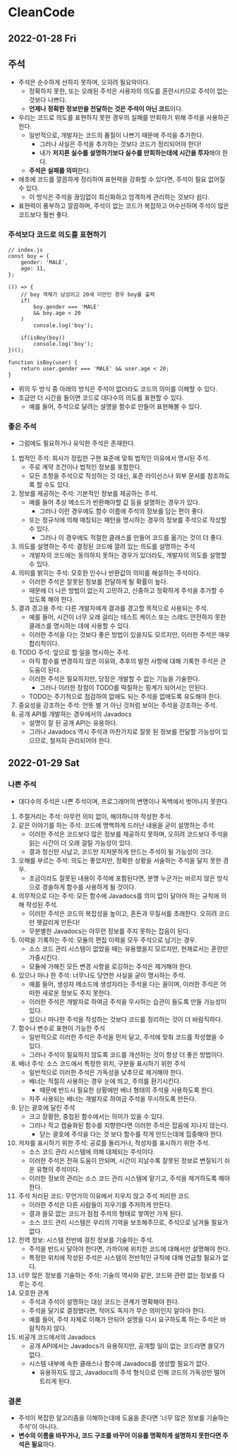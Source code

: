 # CleanCode
## 2022-01-28 Fri

## 주석
* 주석은 순수하게 선하지 못하며, 오히려 필요악이다.
  * 정확하지 못한, 또는 오래된 주석은 사용자의 의도를 혼란시키므로 주석이 없는 것보다 나쁘다.
  * **언제나 정확한 정보만을 전달하는 것은 주석이 아닌 코드**이다.
* 우리는 코드로 의도를 표현하지 못한 경우의 실패를 만회하기 위해 주석을 사용하곤 한다.
  * 일반적으로, 개발자는 코드의 품질이 나쁘기 때문에 주석을 추가한다.
    * 그러나 사실은 주석을 추가하는 것보다 코드가 정리되어야 한다!
    * 내가 **저지른 실수를 설명하기보다 실수를 만회하는데에 시간을 투자**해야 한다.
  * **주석은 실패를 의미**한다.
* 애초에 코드를 깔끔하게 정리하여 표현력을 강화할 수 있다면, 주석이 필요 없어질 수 있다.
  * 이 방식은 주석을 끊임없이 최신화하고 엄격하게 관리하는 것보다 쉽다.
* 표현력이 풍부하고 깔끔하며, 주석이 없는 코드가 복잡하고 어수선하며 주석이 많은 코드보다 훨씬 좋다.

### 주석보다 코드로 의도를 표현하기
```
// index.js
const boy = {
    gender: 'MALE',
    age: 11,
};

(() => {
    // boy 객체가 남성이고 20세 미만인 경우 boy를 출력
    if(
        boy.gender === 'MALE'
        && boy.age < 20
    )
        console.log('boy');  
        
    if(isBoy(boy))
        console.log('boy');
})();

function isBoy(user) {
    return user.gender === 'MALE' && user.age < 20;
}
```
* 위의 두 방식 중 아래의 방식은 주석이 없더라도 코드의 의미를 이해할 수 있다.
* 조금만 더 시간을 들이면 코드로 대다수의 의도를 표현할 수 있다.
  * 예를 들어, 주석으로 달려는 설명을 함수로 만들어 표현해볼 수 있다.

### 좋은 주석
* 그럼에도 필요하거나 유익한 주석은 존재한다.
1. 법적인 주석: 회사가 정립한 구현 표준에 맞춰 법적인 이유에서 명시된 주석.
   * 주로 계약 조건이나 법적인 정보를 포함한다.
   * 모든 조항을 주석으로 작성하는 것 대신, 표준 라이선스나 외부 문서를 참조하도록 할 수도 있다.
2. 정보를 제공하는 주석: 기본적인 정보를 제공하는 주석.
   * 예를 들어 추상 메소드가 반환해야할 값 등을 설명하는 경우가 있다.
     * 그러나 이런 경우에도 함수 이름에 주석의 정보를 담는 편이 좋다.
   * 또는 정규식에 의해 매칭되는 패턴을 명시하는 경우의 정보를 주석으로 작성할 수 있다.
     * 그러나 이 경우에도 적절한 클래스를 만들어 코드를 옮기는 것이 더 좋다.
3. 의도를 설명하는 주석: 결정된 코드에 깔려 있는 의도를 설명하는 주석
   * 개발자의 코드에는 동의하지 못하는 경우가 있더라도, 개발자의 의도를 설명할 수 있다.
4. 의미를 밝히는 주석: 모호한 인수나 반환값의 의미를 해설하는 주석이다.
   * 이러한 주석은 잘못된 정보를 전달하게 될 확률이 높다.
   * 때문에 더 나은 방법이 없는지 고민하고, 신중하고 정확하게 주석을 추가할 수 있도록 해야 한다.
5. 결과 경고용 주석: 다른 개발자에게 결과를 경고할 목적으로 사용되는 주석.
   * 예를 들어, 시간이 너무 오래 걸리는 테스트 케이스 또는 스레드 안전하지 못한 클래스를 명시하는 데에 사용할 수 있다.
   * 이러한 주석을 다는 것보다 좋은 방법이 있을지도 모르지만, 이러한 주석은 매우 합리적이다.
6. TODO 주석: 앞으로 할 일을 명시하는 주석.
   * 아직 함수를 변경하지 않은 이유와, 추후의 발전 사항에 대해 기록한 주석은 큰 도움이 된다.
   * 이러한 주석은 필요하지만, 당장은 개발할 수 없는 기능을 기술한다.
     * 그러나 이러한 장점이 TODO를 떡칠하는 핑계가 되어서는 안된다.
   * TODO는 주기적으로 점검하여 없애도 되는 주석을 없애도록 유도해야 한다.
7. 중요성을 강조하는 주석: 언뜻 별 거 아닌 것처럼 보이는 주석을 강조하는 주석.
8. 공개 API를 개발하는 경우에서의 Javadocs
   * 설명이 잘 된 공개 API는 유용하다.
   * 그러나 Javadocs 역시 주석과 마찬가지로 잘못 된 정보를 전달할 가능성이 있으므로, 철저히 관리되어야 한다.

## 2022-01-29 Sat
### 나쁜 주석
* 대다수의 주석은 나쁜 주석이며, 프로그래머의 변명이나 독백에서 벗어나지 못한다.
1. 주절거리는 주석: 아무런 의미 없이, 해야하니까 작성한 주석.
2. 같은 이야기를 하는 주석: 코드에 명백하게 드러난 내용을 굳이 설명하는 주석.
   * 이러한 주석은 코드보다 많은 정보를 제공하지 못하며, 오히려 코드보다 주석을 읽는 시간이 더 오래 걸릴 가능성이 있다.
   * 결과 정신만 사납고, 코드만 지저분하게 만드는 주석이 될 가능성이 크다.
3. 오해를 부르는 주석: 의도는 좋았지만, 정확한 상황을 서술하는 주석을 달지 못한 경우.
   * 조금이라도 잘못된 내용이 주석에 포함된다면, 분명 누군가는 바르지 않은 방식으로 경솔하게 함수를 사용하게 될 것이다.
4. 의무적으로 다는 주석: 모든 함수에 Javadocs를 의미 없이 달아야 하는 규칙에 의해 작성된 주석.
   * 이러한 주석은 코드의 복잡성을 높이고, 혼돈과 무질서를 초래한다. 오히려 코드만 헷갈리게 만든다!
   * 무분별한 Javadocs는 아무런 정보를 주지 못하는 잡음이 된다.
5. 이력을 기록하는 주석: 모듈의 편집 이력을 모두 주석으로 남기는 경우.
   * 소스 코드 관리 시스템이 없었을 때는 유용했을지 모르지만, 현재로서는 혼란만 가중시킨다.
   * 모듈에 가해진 모든 변경 사항을 로깅하는 주석은 제거해야 한다.
6. 있으나 마나 한 주석: 너무나도 당연한 사실을 굳이 명시하는 주석.
   * 예를 들어, 생성자 메소드에 생성자라는 주석을 다는 꼴이며, 이러한 주석은 어떠한 새로운 정보도 주지 못한다.
   * 이러한 주석은 개발자로 하여금 주석을 무시하는 습관이 들도록 만들 가능성이 있다.
   * 있으나 마나한 주석을 작성하는 것보다 코드를 정리하는 것이 더 바람직하다.
7. 함수나 변수로 표현이 가능한 주석
   * 일반적으로 이러한 주석은 주석을 먼저 달고, 주석에 맞춰 코드를 작성했을 수 있다.
   * 그러나 주석이 필요하지 않도록 코드를 개선하는 것이 항상 더 좋은 방법이다.
8. 배너 주석: 소스 코드에서 특정한 위치, 구분을 표시하기 위한 주석
   * 일반적으로 이러한 주석은 가독성을 낮추므로 제거해야 한다.
   * 배너는 적절히 사용하는 경우 눈에 띄고, 주의를 환기시킨다.
     * 때문에 반드시 필요한 상황에만 배너 형태의 주석을 사용하도록 한다.
   * 자주 사용되는 배너는 개발자로 하여금 주석을 무시하도록 만든다.
9. 닫는 괄호에 달린 주석
   * 크고 장황한, 중첩된 함수에서는 의미가 있을 수 있다.
   * 그러나 작고 캡슐화된 함수를 지향한다면 이러한 주석은 잡음에 지나지 않는다.
     * 닫는 괄호에 주석을 다는 것 보다 함수를 작게 만드는데에 집중해야 한다.
10. 저자를 표시하기 위한 주석: 공로를 돌리거나, 작성자를 표시하기 위한 주석.
    * 소스 코드 관리 시스템에 의해 대체되는 주석이다.
    * 이러한 주석은 전혀 도움이 안되며, 시간이 지날수록 잘못된 정보로 변질되기 쉬운 유형의 주석이다.
    * 이러한 정보의 관리는 소스 코드 관리 시스템에 맡기고, 주석을 제거하도록 해야 한다.
11. 주석 처리된 코드: 무언가의 이유에서 지우지 않고 주석 처리한 코드
    * 이러한 주석은 다른 사람들이 지우기를 주저하게 만든다.
    * 결과 쓸모 없는 코드가 점점 주석의 형태로 쌓여만 가게 된다.
    * 소스 코드 관리 시스템은 우리의 기억을 보조해주므로, 주석으로 남겨둘 필요가 없다.
12. 전역 정보: 시스템 전반에 걸친 정보를 기술하는 주석.
    * 주석을 반드시 달아야 한다면, 가까이에 위치한 코드에 대해서만 설명해야 한다.
    * 특정한 위치에 작성된 주석은 시스템의 전반적인 규칙에 대해 언급할 필요가 없다.
13. 너무 많은 정보를 기술하는 주석: 기술의 역사와 같은, 코드와 관련 없는 정보를 다루는 주석.
14. 모호한 관계
    * 주석과 주석이 설명하는 대상 코드는 관계가 명확해야 한다.
    * 주석을 달기로 결정했다면, 적어도 독자가 무슨 의미인지 알아야 한다.
    * 예를 들어, 주석 자체로 이해가 안되어 설명을 다시 요구하도록 하는 주석은 바람직하지 않다.
15. 비공개 코드에서의 Javadocs
    * 공개 API에서는 Javadocs가 유용하지만, 공개할 일이 없는 코드라면 쓸모가 없다.
    * 시스템 내부에 속한 클래스나 함수에 Javadocs를 생성할 필요가 없다.
      * 유용하지도 않고, Javadocs의 주석 형식으로 인해 코드의 가독성만 떨어트리게 된다.

### 결론
* 주석이 복잡한 알고리즘을 이해하는데에 도움을 준다면 '너무 많은 정보를 기술하는 주석'이 아니다.
* **변수의 이름을 바꾸거나, 코드 구조를 바꾸어 이유를 명확하게 설명하지 못한다면 주석은 필요**하다.